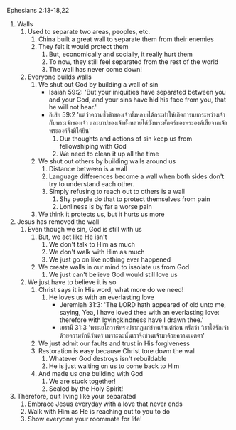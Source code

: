 Ephesians 2:13-18,22

1. Walls
    1. Used to separate two areas, peoples, etc.
        1. China built a great wall to separate them from their enemies
        2. They felt it would protect them
            1. But, economically and socially, it really hurt them
            2. To now, they still feel separated from the rest of the world
            3. The wall has never come down!
    2. Everyone builds walls
        1. We shut out God by building a wall of sin
            - Isaiah 59:2: 'But your iniquities have separated between you and your God, and your sins have hid his face from you, that he will not hear.'
            - อิเสีย 59:2 'แต่ว่าความชั่วช้าของเจ้าทั้งหลายได้กระทำให้เกิดการแยกระหว่างเจ้ากับพระเจ้าของเจ้า และบาปของเจ้าทั้งหลายได้บังพระพักตร์ของพระองค์เสียจากเจ้า พระองค์จึงมิได้ยิน'
                1. Our thoughts and actions of sin keep us from fellowshiping with God
                2. We need to clean it up all the time
        2. We shut out others by building walls around us
            1. Distance between is a wall
            2. Language differences become a wall when both sides don't try to understand each other.
            3. Simply refusing to reach out to others is a wall
                1. Shy people do that to protect themselves from pain
                2. Lonliness is by far a worse pain
        3. We think it protects us, but it hurts us more
2. Jesus has removed the wall
    1. Even though we sin, God is still with us
        1. But, we act like He isn't
            1. We don't talk to Him as much
            2. We don't walk with Him as much
            3. We just go on like nothing ever happened
        2. We create walls in our mind to issolate us from God
            1. We just can't believe God would still love us
    2. We just have to believe it is so
        1. Christ says it in His word, what more do we need!
            1. He loves us with an everlasting love
                - Jeremiah 31:3: 'The LORD hath appeared of old unto me, saying, Yea, I have loved thee with an everlasting love: therefore with lovingkindness have I drawn thee.'
                - เยรามี 31:3 'พระเยโฮวาห์ทรงปรากฏแก่ข้าพเจ้าแต่ก่อน ตรัสว่า ‘เราได้รักเจ้าด้วยความรักนิรันดร์ เพราะฉะนั้นเราจึงชวนเจ้ามาด้วยความเมตตา'
        2. We just admit our faults and trust in His forgiveness
        3. Restoration is easy because Christ tore down the wall
            1. Whatever God destroys isn't rebuildable
            2. He is just waiting on us to come back to Him
        4. And made us one building with God
            1. We are stuck together!
            2. Sealed by the Holy Spirit!
3. Therefore, quit living like your separated
    1. Embrace Jesus everyday with a love that never ends
    2. Walk with Him as He is reaching out to you to do
    3. Show everyone your roommate for life!
